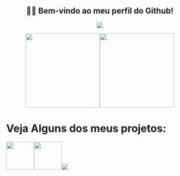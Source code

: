 <h2 align="center">👋🏻 Bem-vindo ao meu perfil do Github!</h2><p align="center"><img src="https://github-readme-stats.vercel.app/api?username=LESS14&custom_title=Github+Stats&theme=dark"></p><p align="center"><img src="https://lanyard.cnrad.dev/api/879190916894711869" height="200em"><img src="https://github-readme-stats.vercel.app/api/top-langs/?username=LESS14&layout=compact&langs_count=7&theme=dark&bg_color=1a1c1f&hide_border=true" height="200em"></p><p align="center"><h1 align="left">Veja Alguns dos meus projetos:</h1><a align="center" href="https://github.com/LESS14/Color-Picker" target="_blank"><img src="https://gh-card.dev/repos/LESS14/Color-Picker.png" height="75em"></a><a align="center" href="https://github.com/LESS14/QR-code-generator" target="_blank"><img src="https://gh-card.dev/repos/LESS14/QR-code-generator.png" height="75em"></a><a href="https://www.linkedin.com/in/felipe-maciel-56b594270/" target="_blank"><img src="https://img.shields.io/badge/-LinkedIn-%230077B5?style=for-the-badge&logo=linkedin&logoColor=white" target="_blank"></a> </p>
